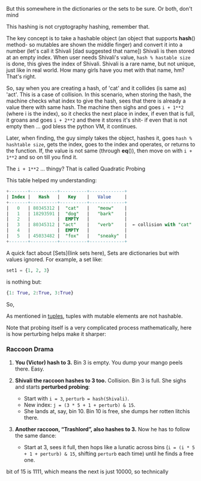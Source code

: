 But this somewhere in the dictionaries or the sets to be sure. Or both, don't mind


This hashing is not cryptography hashing, remember that.

The key concept is to take a hashable object (an object that supports __hash__() method- so mutables are shown the middle finger) and convert it into a number (let's call it Shivali [dad suggested that name])
Shivali is then stored at an empty index.
When user needs Shivali's value, `hash % hastable size` is done, this gives the index of Shivali.
Shivali is a rare name, but not unique, just like in real world. How many girls have you met with that name, hm? That's right.

So, say when you are creating a hash, of 'cat' and it collides (is same as) 'act'.
    This is a case of collision. In this scenario, when storing the hash, the machine checks what index to give the hash, sees that there is already a value there with same hash.
    The machine then sighs and goes `i + 1**2` (where i is the index), so it checks the next place in index, if even that is full, it groans and goes `i + 2**2` and there it stores it's shit- if even that is not empty then ... god bless the python VM, it continues.

Later, when finding, the guy simply takes the object, hashes it, goes `hash % hashtable size`, gets the index, goes to the index and operates, or returns to the function. 
If, the value is not same (through __eq__()), then move on with `i + 1**2` and so on till you find it.

The `i + 1**2` ... thingy? That is called Quadratic Probing 

This table helped my understanding:

```sql
+-------+----------+----------+-------------+
| Index |   Hash   |   Key    |   Value     |
+-------+----------+----------+-------------+
|   0   | 80345312 |  "cat"   |   "meow"    |
|   1   | 18293591 |  "dog"   |   "bark"    |
|   2   |          |  EMPTY   |             |
|   3   | 80345312 | "act"    |   "verb"    |  ← collision with "cat"
|   4   |          |  EMPTY   |             |
|   5   | 45033482 |  "fox"   |   "sneaky"  |
+-------+----------+----------+-------------+
```

A quick fact about [Sets](link sets here), Sets are dictionaries but with values ignored.
For example, a set like:
```py
set1 = {1, 2, 3}
```
is nothing but:
```py
{1: True, 2:True, 3:True}
```

So, 

As mentioned in [tuples](..\..\Dantes\One\tuples\internals.md), tuples with mutable elements are not hashable.


Note that probing itself is a very complicated process mathematically, here is how perturbing helps make it sharper:

### **Raccoon Drama**

1. **You (Victor) hash to 3.**
   Bin 3 is empty. You dump your mango peels there. Easy.

2. **Shivali the raccoon hashes to 3 too.**
   Collision. Bin 3 is full. She sighs and starts **perturbed probing**:

   * Start with `i = 3`, `perturb = hash(Shivali)`.
   * New index: `j = (3 * 5 + 1 + perturb) & 15`.
   * She lands at, say, bin 10. Bin 10 is free, she dumps her rotten litchis there.

3. **Another raccoon, “Trashlord”, also hashes to 3.**
   Now he has to follow the same dance:

   * Start at 3, sees it full, then hops like a lunatic across bins (`i = (i * 5 + 1 + perturb) & 15`, shifting `perturb` each time) until he finds a free one.

bit of 15 is 1111, which means the next is just 10000, so technically 
